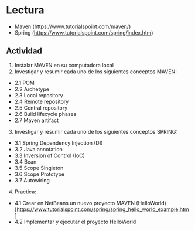 # Lectura

- Maven (https://www.tutorialspoint.com/maven/)
- Spring (https://www.tutorialspoint.com/spring/index.htm)

## Actividad

1. Instalar MAVEN en su computadora local
2. Investigar y resumir cada uno de los siguientes conceptos MAVEN:
- 2.1 POM
- 2.2 Archetype
- 2.3 Local repository
- 2.4 Remote repository
- 2.5 Central repository
- 2.6 Build lifecycle phases
- 2.7 Maven artifact
3. Investigar y resumir cada uno de los siguientes conceptos SPRING:
- 3.1 Spring Dependency Injection (DI)
- 3.2 Java annotation
- 3.3 Inversion of Control (IoC)
- 3.4 Bean
- 3.5 Scope Singleton
- 3.6 Scope Prototype
- 3.7 Autowiring
4. Practica:
- 4.1 Crear en NetBeans un nuevo proyecto MAVEN (HelloWorld) [https://www.tutorialspoint.com/spring/spring_hello_world_example.htm]
- 4.2 Implementar y ejecutar el proyecto HelloWorld
